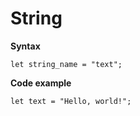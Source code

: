 # String

**Syntax**
```
let string_name = "text";
```

**Code example**
```
let text = "Hello, world!";
```